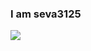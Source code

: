 ### I am seva3125
<img src="https://avatars.githubusercontent.com/u/76509897?s=400&u=0ae3d703a54804ae81be44a09cb51a12128fd35e&v=4">
<script>
  function url() {
  open("https://github.com/seva3125")
  
  };
  
  
  
  <script>

